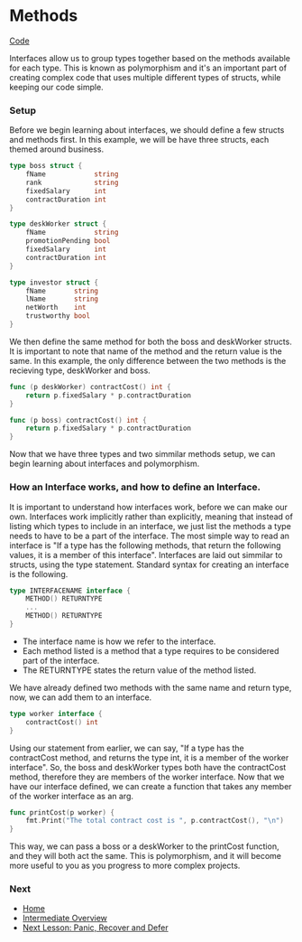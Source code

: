 # Methods

[Code](../methods.go)

Interfaces allow us to group types together based on the methods available for each type. This is known as polymorphism and it's an important part of creating complex code that uses multiple different types of structs, while keeping our code simple.

### Setup

Before we begin learning about interfaces, we should define a few structs and methods first. In this example, we will be have three structs, each themed around business.
```go
type boss struct {
	fName            string
	rank             string
	fixedSalary      int
	contractDuration int
}

type deskWorker struct {
	fName            string
	promotionPending bool
	fixedSalary      int
	contractDuration int
}

type investor struct {
	fName       string
	lName       string
	netWorth    int
	trustworthy bool
}
```
We then define the same method for both the boss and deskWorker structs. It is important to note that name of the method and the return value is the same. In this example, the only difference between the two methods is the recieving type, deskWorker and boss.
```go
func (p deskWorker) contractCost() int {
	return p.fixedSalary * p.contractDuration
}

func (p boss) contractCost() int {
	return p.fixedSalary * p.contractDuration
}
```
Now that we have three types and two simmilar methods setup, we can begin learning about interfaces and polymorphism.

### How an Interface works, and how to define an Interface.

It is important to understand how interfaces work, before we can make our own. Interfaces work implicitly rather than explicitly, meaning that instead of listing which types to include in an interface, we just list the methods a type needs to have to be a part of the interface. The most simple way to read an interface is "If a type has the following methods, that return the following values, it is a member of this interface".
Interfaces are laid out simmilar to structs, using the type statement. Standard syntax for creating an interface is the following.
```go
type INTERFACENAME interface {
	METHOD() RETURNTYPE
	...
	METHOD() RETURNTYPE
}
```
* The interface name is how we refer to the interface.
* Each method listed is a method that a type requires to be considered part of the interface.
* The RETURNTYPE states the return value of the method listed.

We have already defined two methods with the same name and return type, now, we can add them to an interface.
```go
type worker interface {
	contractCost() int
}
```
Using our statement from earlier, we can say, "If a type has the contractCost method, and returns the type int, it is a member of the worker interface". So, the boss and deskWorker types both have the contractCost method, therefore they are members of the worker interface.
Now that we have our interface defined, we can create a function that takes any member of the worker interface as an arg.
```go
func printCost(p worker) {
	fmt.Print("The total contract cost is ", p.contractCost(), "\n")
}
```
This way, we can pass a boss or a deskWorker to the printCost function, and they will both act the same. This is polymorphism, and it will become more useful to you as you progress to more complex projects.

### Next

* [Home](../../README.md)
* [Intermediate Overview](../intermediate.md)
* [Next Lesson: Panic, Recover and Defer](../panic-recover-defer/panic-recover-defer.md)